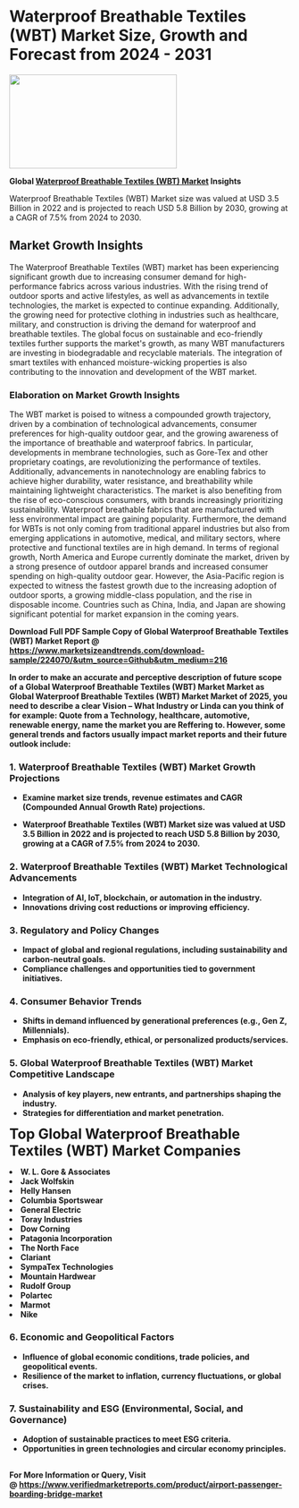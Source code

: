 <H1>Waterproof Breathable Textiles (WBT) Market Size, Growth and Forecast from 2024 - 2031</H1><img class="aligncenter size-medium wp-image-584254" src="https://thirdeyenews.in/wp-content/uploads/2024/09/Global-Market-Research-300x168.jpeg" alt="" width="300" height="168" /><p><strong>Global&nbsp;<a href="https://www.marketsizeandtrends.com/download-sample/224070/&amp;utm_source=Github&utm_medium=216">Waterproof Breathable Textiles (WBT) Market</a> Insights</strong></p><p>Waterproof Breathable Textiles (WBT) Market size was valued at USD 3.5 Billion in 2022 and is projected to reach USD 5.8 Billion by 2030, growing at a CAGR of 7.5% from 2024 to 2030.</p><p><h2>Market Growth Insights</h2> The Waterproof Breathable Textiles (WBT) market has been experiencing significant growth due to increasing consumer demand for high-performance fabrics across various industries. With the rising trend of outdoor sports and active lifestyles, as well as advancements in textile technologies, the market is expected to continue expanding. Additionally, the growing need for protective clothing in industries such as healthcare, military, and construction is driving the demand for waterproof and breathable textiles. The global focus on sustainable and eco-friendly textiles further supports the market's growth, as many WBT manufacturers are investing in biodegradable and recyclable materials. The integration of smart textiles with enhanced moisture-wicking properties is also contributing to the innovation and development of the WBT market. <p><strong></strong></p> <h3>Elaboration on Market Growth Insights</h3> The WBT market is poised to witness a compounded growth trajectory, driven by a combination of technological advancements, consumer preferences for high-quality outdoor gear, and the growing awareness of the importance of breathable and waterproof fabrics. In particular, developments in membrane technologies, such as Gore-Tex and other proprietary coatings, are revolutionizing the performance of textiles. Additionally, advancements in nanotechnology are enabling fabrics to achieve higher durability, water resistance, and breathability while maintaining lightweight characteristics. The market is also benefiting from the rise of eco-conscious consumers, with brands increasingly prioritizing sustainability. Waterproof breathable fabrics that are manufactured with less environmental impact are gaining popularity. Furthermore, the demand for WBTs is not only coming from traditional apparel industries but also from emerging applications in automotive, medical, and military sectors, where protective and functional textiles are in high demand. In terms of regional growth, North America and Europe currently dominate the market, driven by a strong presence of outdoor apparel brands and increased consumer spending on high-quality outdoor gear. However, the Asia-Pacific region is expected to witness the fastest growth due to the increasing adoption of outdoor sports, a growing middle-class population, and the rise in disposable income. Countries such as China, India, and Japan are showing significant potential for market expansion in the coming years. <p><strong></p><p><span class=""><strong>Download Full PDF Sample Copy of Global Waterproof Breathable Textiles (WBT) Market Report</strong> @ <a href="https://www.marketsizeandtrends.com/download-sample/224070/&amp;utm_source=Github&utm_medium=216" target="_blank">https://www.marketsizeandtrends.com/download-sample/224070/&amp;utm_source=Github&utm_medium=216</a></span></p><p>In order to make an accurate and perceptive description of future scope of a Global&nbsp;Waterproof Breathable Textiles (WBT) Market Market as Global&nbsp;Waterproof Breathable Textiles (WBT) Market Market of 2025, you need to describe a clear Vision &ndash; What Industry or Linda can you think of for example: Quote from a Technology, healthcare, automotive, renewable energy, name the market you are Reffering to. However, some general trends and factors usually impact market reports and their future outlook include:</p><h3>1.&nbsp;<strong>Waterproof Breathable Textiles (WBT) Market Growth Projections</strong></h3><ul><li>Examine market size trends, revenue estimates and CAGR (Compounded Annual Growth Rate) projections.</li><li><p>Waterproof Breathable Textiles (WBT) Market size was valued at USD 3.5 Billion in 2022 and is projected to reach USD 5.8 Billion by 2030, growing at a CAGR of 7.5% from 2024 to 2030.</p></li></ul><h3>2.&nbsp;<strong>Waterproof Breathable Textiles (WBT) Market Technological Advancements</strong></h3><ul><li>Integration of AI, IoT, blockchain, or automation in the industry.</li><li>Innovations driving cost reductions or improving efficiency.</li></ul><h3>3.&nbsp;<strong>Regulatory and Policy Changes</strong></h3><ul><li>Impact of global and regional regulations, including sustainability and carbon-neutral goals.</li><li>Compliance challenges and opportunities tied to government initiatives.</li></ul><h3>4.&nbsp;<strong>Consumer Behavior Trends</strong></h3><ul><li>Shifts in demand influenced by generational preferences (e.g., Gen Z, Millennials).</li><li>Emphasis on eco-friendly, ethical, or personalized products/services.</li></ul><h3>5.&nbsp;<strong>Global Waterproof Breathable Textiles (WBT) Market Competitive Landscape</strong></h3><ul><li>Analysis of key players, new entrants, and partnerships shaping the industry.</li><li>Strategies for differentiation and market penetration.</li></ul><p data-pm-slice="1 1 []"><span style="color: inherit; font-family: inherit; font-size: 25px;">Top Global Waterproof Breathable Textiles (WBT) Market Companies</span></p><div class="" data-test-id=""><p><li>W. L. Gore & Associates</li><li> Jack Wolfskin</li><li> Helly Hansen</li><li> Columbia Sportswear</li><li> General Electric</li><li> Toray Industries</li><li> Dow Corning</li><li> Patagonia Incorporation</li><li> The North Face</li><li> Clariant</li><li> SympaTex Technologies</li><li> Mountain Hardwear</li><li> Rudolf Group</li><li> Polartec</li><li> Marmot</li><li> Nike</li></p></div><h3>6.&nbsp;<strong>Economic and Geopolitical Factors</strong></h3><ul><li>Influence of global economic conditions, trade policies, and geopolitical events.</li><li>Resilience of the market to inflation, currency fluctuations, or global crises.</li></ul><h3>7.&nbsp;<strong>Sustainability and ESG (Environmental, Social, and Governance)</strong></h3><ul><li>Adoption of sustainable practices to meet ESG criteria.</li><li>Opportunities in green technologies and circular economy principles.</li></ul><h2><strong style="font-size: 14px;">For More Information or Query, Visit @&nbsp;</strong><a style="background-color: #ffffff; font-size: 14px;" href="https://www.marketsizeandtrends.com/report/waterproof-breathable-textiles-wbt-market/" target="_blank">https://www.verifiedmarketreports.com/product/airport-passenger-boarding-bridge-market</a></h2>
